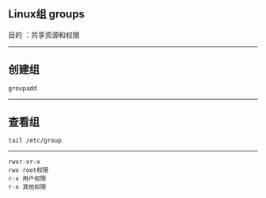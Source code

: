 ## Linux组 groups

目的 ：共享资源和权限

***

## 创建组

```shell
groupadd
```

***

## 查看组

```shell
tail /etc/group
```



***

```shell
rwxr-xr-x
rwx root权限
r-x 用户权限
r-x 其他权限
```

